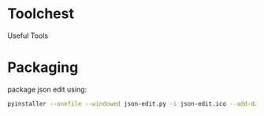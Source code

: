 Toolchest
=========
Useful Tools

# Packaging
package json edit using:
```bash
pyinstaller --onefile --windowed json-edit.py -i json-edit.ico --add-data json-edit.ico;.
```